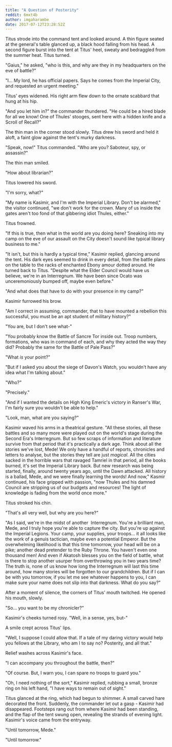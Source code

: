 ```yaml
---
title: "A Question of Posterity"
reddit: 6mxt4b
author: imgaharambe
date: 2017-07-12T23:28:52Z
---
```


Titus strode into the command tent and looked around. A thin figure seated at the general's table glanced up, a black hood falling from his head. A second figure burst into the tent at Titus' heel, sweaty and bedraggled from the summer heat. Titus turned.

"Gaius," he asked, "who is this, and why are they in my headquarters on the eve of battle?"

"I... My lord, he has official papers. Says he comes from the Imperial City, and requested an urgent meeting."

Titus' eyes widened. His right arm flew down to the ornate scabbard that hung at his hip.

"And you let him in?" the commander thundered. "He could be a hired blade for all we know! One of Thules' stooges, sent here with a hidden knife and a Scroll of Recall?"

The thin man in the corner stood slowly. Titus drew his sword and held it aloft, a faint glow against the tent's murky darkness.

"Speak, now!" Titus commanded. "Who are you? Saboteur, spy, or assassin?"

The thin man smiled.

"How about librarian?"

Titus lowered his sword.

"I'm sorry, what?"

"My name is Kasimir, and I'm with the Imperial Library. Don't be alarmed," the visitor continued, "we don't work for the crown. Many of us inside the gates aren't too fond of that gibbering idiot Thules, either."

Titus frowned.

"If this is true, then what in the world are you doing here? Sneaking into my camp on the eve of our assault on the City doesn't sound like typical library business to me."

"It isn't, but this is hardly a typical time," Kasimir replied, glancing around the tent. His dark eyes seemed to drink in every detail, from the battle plans on the table to the racks of enchanted Ebony amour dotted around. He turned back to Titus. "Despite what the Elder Council would have us believe, we're in an Interregnum. We have been since Ocato was unceremoniously bumped off, maybe even before."

"And what does that have to do with your presence in my camp?" 

Kasimir furrowed his brow.

"Am I correct in assuming, commander, that to have mounted a rebellion this successful, you must be an apt student of military history?"

"You are, but I don't see what-"

"You probably know the Battle of Sancre Tor inside out. Troop numbers, formations, who was in command of each, and why they acted the way they did? Probably the same for the Battle of Pale Pass?"

"What *is* your point?"

"But if I asked you about the siege of Davon's Watch, you wouldn't have any idea what I'm talking about."

"Who?"

"Precisely."

"And if I wanted the details on High King Emeric's victory in Ranser's War, I'm fairly sure you wouldn't be able to help."

"Look, man, what are you saying?"

Kasimir waved his arms in a theatrical gesture.
"All these stories, all these battles and so many more were played out on the world's stage during the Second Era's Interregnum. But so few scraps of information and literature survive from that period that it's practically a dark age. Think about all the stories we've lost, Mede! We only have a handful of reports, chronicles and letters to analyse, but the stories they tell are just *magical*. All the cities sacked in the horrible wars that ravaged Tamriel in that period, all the books burned, it's set the Imperial Library back. But new research was being started, finally, around twenty years ago, until the Dawn attacked. All history is a ballad, Mede, and we were finally learning the words! And now," Kasmir continued, his face gripped with passion, "now Thules and his damned Council are stripping us of our budgets and resources! The light of knowledge is fading from the world once more."

Titus stroked his chin.

"That's all very well, but why are you here?"

"As I said, we're in the midst of another  Interregnum. You're a brilliant man, Mede, and I truly hope you're able to capture the city. But you're up against the Imperial Legions. Your camp, your supplies, your troops... it all looks like the work of a genuis tactician, maybe even a potential Emperor. But the overwhelming likelihood is that this time tomorrow, your head will be on a pike; another dead pretender to the Ruby Throne. You haven't even one thousand men! And even if Akatosh blesses you on the field of battle, what is there to stop another usurper from overthrowing you in two years time? The truth is, none of us know how long the Interregnum will last this time around, how many stories will be forgotten to our grandchildren. But if I can be with you tomorrow, if you let me see whatever happens to you, I can make sure your name does not slip into that darkness. What do you say?"

After a moment of silence, the corners of Titus' mouth twitched. He opened his mouth, slowly.

"So... you want to be my chronicler?"

Kasimir's cheeks turned rosy.
"Well, in a sense, yes, but-"

A smile crept across Titus' lips.

"Well, I suppose I could allow that. If a tale of my daring victory would help you fellows at the Library, who am I to say no? Posterity, and all that."

Relief washes across Kasimir's face.

"I can accompany you throughout the battle, then?"

"Of course. But, I warn you, I can spare no troops to guard you."

"Oh, I need nothing of the sort," Kasimir replied, rubbing a small, bronze ring on his left hand, "I have ways to remain out of sight."

Titus glanced at the ring, which had begun to shimmer. A small carved hare decorated the front. Suddenly, the commander let out a gasp - Kasimir had disappeared. Footsteps rang out from where Kasimir had been standing, and the flap of the tent swung open, revealing the strands of evening light. Kasimir's voice came from the entryway.

"Until tomorrow, Mede."

"Until tomorrow."




